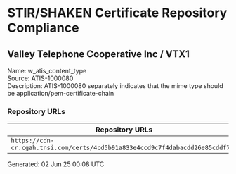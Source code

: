 # STIR/SHAKEN Certificate Repository Compliance

## Valley Telephone Cooperative Inc / VTX1

Name: w_atis_content_type\
Source: ATIS-1000080\
Description: ATIS-1000080 separately indicates that the mime type should be application/pem-certificate-chain
### Repository URLs

| Repository URLs | Not After |  Problems | Link |
|-----------------|-----------|-----------|------|
| `https://cdn-cr.cgah.tnsi.com/certs/4cd5b91a833e4ccd9c7f4dabacdd26e85cddf71d` | 01&#160;Mar&#160;25&#160;17:52&#160;UTC | true | [view](../../REPOS/dc73fba621087f8ab0109c962fc1242ed665c233/README.md) |


Generated: 02 Jun 25 00:08 UTC